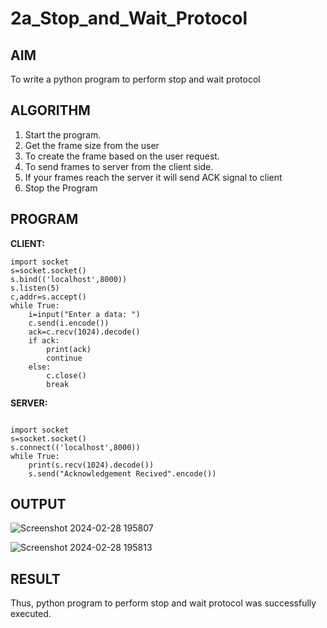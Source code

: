 # 2a_Stop_and_Wait_Protocol
## AIM 
To write a python program to perform stop and wait protocol
## ALGORITHM
1. Start the program.
2. Get the frame size from the user
3. To create the frame based on the user request.
4. To send frames to server from the client side.
5. If your frames reach the server it will send ACK signal to client
6. Stop the Program
## PROGRAM

**CLIENT:**
```
import socket 
s=socket.socket() 
s.bind(('localhost',8000))
s.listen(5) 
c,addr=s.accept() 
while True: 
    i=input("Enter a data: ") 
    c.send(i.encode()) 
    ack=c.recv(1024).decode() 
    if ack: 
        print(ack) 
        continue 
    else: 
        c.close() 
        break
```
**SERVER:**
```
 
import socket 
s=socket.socket() 
s.connect(('localhost',8000)) 
while True: 
    print(s.recv(1024).decode()) 
    s.send("Acknowledgement Recived".encode())
```

## OUTPUT
![Screenshot 2024-02-28 195807](https://github.com/ViswaPrakaashNJ/2a_Stop_and_Wait_Protocol/assets/150996664/be45f15d-f8cf-427e-8281-07a513784e65)


![Screenshot 2024-02-28 195813](https://github.com/ViswaPrakaashNJ/2a_Stop_and_Wait_Protocol/assets/150996664/429a7319-7b70-41e5-a1a4-140bb8f9456a)



## RESULT
Thus, python program to perform stop and wait protocol was successfully executed.
